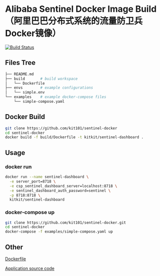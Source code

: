 # Alibaba Sentinel Docker Image Build（阿里巴巴分布式系统的流量防卫兵Docker镜像）
[![Build Status](https://cloud.drone.io/api/badges/kit101/sentinel-docker/status.svg?ref=refs/tags/1.8.1)](https://cloud.drone.io/kit101/sentinel-docker)
## Files Tree
```bash
├── README.md 
├── build       # build workspace
│   └── Dockerfile
├── envs        # example configurations
│   └── simple.env
└── examples    # example docker-compose files
    └── simple-compose.yaml
```
## Docker Build
```bash
git clone https://github.com/kit101/sentinel-docker
cd sentinel-docker
docker build -f build/Dockerfile -t kitkit/sentinel-dashboard .
```
## Usage
### docker run
```bash
docker run --name sentinel-dashboard \
  -e server_port=8718 \
  -e csp_sentinel_dashboard_server=localhost:8718 \
  -e sentinel_dashboard_auth_password=sentinel \
  -p 8718:8718 \
  kitkit/sentinel-dashboard
```
### docker-compose up
```bash
git clone https://github.com/kit101/sentinel-docker.git
cd sentinel-docker
docker-compose -f examples/simple-compose.yaml up
```

## Other

[Dockerfile](https://github.com/kit101/sentinel-docker)

[Application source code](https://github.com/alibaba/Sentinel)